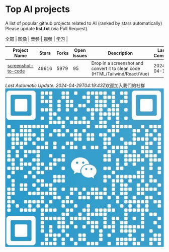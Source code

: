 # Top AI projects
A list of popular github projects related to AI (ranked by stars automatically)
Please update **list.txt** (via Pull Request)

<a href="./README.md">全部</a> |   <a href="./READMEpicture.md">图像</a> |   <a href="./READMEaudio.md">音频</a> | <a href="./READMEvideo.md">视频</a> | <a href="./READMElearn.md">学习</a> | 

| Project Name | Stars | Forks | Open Issues | Description | Last Commit |
| ------------ | ----- | ----- | ----------- | ----------- | ----------- |
| [screenshot-to-code](https://github.com/abi/screenshot-to-code) | 49616 | 5979 | 95 | Drop in a screenshot and convert it to clean code (HTML/Tailwind/React/Vue) | 2024-04-18 |

*Last Automatic Update: 2024-04-29T04:19:43Z*欢迎加入我们的社群 ![](https://raw.githubusercontent.com/mouuii/picture/master/weichat.jpg) 